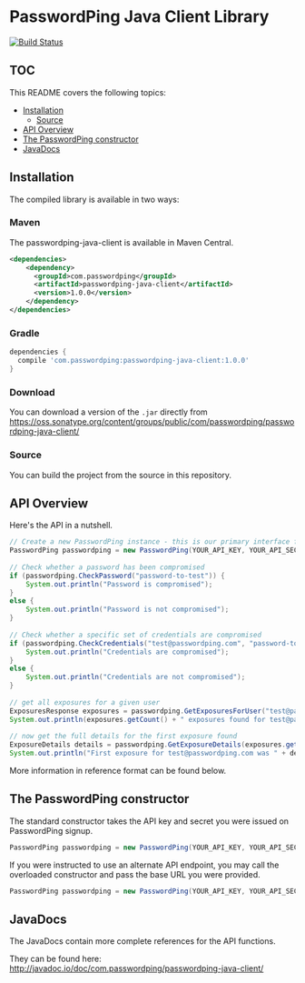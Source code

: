 # PasswordPing Java Client Library

[![Build Status](https://travis-ci.org/passwordping/passwordping-java-client.svg?branch=master)](https://travis-ci.org/passwordping/passwordping-java-client)

## TOC

This README covers the following topics:

- [Installation](#installation)
	<!--- [Maven](#maven)
	- [Gradle](#gradle)
	- [Download](#download)-->
	- [Source](#source)
- [API Overview](#api-overview)
- [The PasswordPing constructor](#the-passwordping-constructor)
- [JavaDocs](#javadocs)

## Installation

The compiled library is available in two ways:

### Maven

The passwordping-java-client is available in Maven Central.

```xml
<dependencies>
    <dependency>
      <groupId>com.passwordping</groupId>
      <artifactId>passwordping-java-client</artifactId>
      <version>1.0.0</version>
    </dependency>
</dependencies>
```

### Gradle

```groovy
dependencies {
  compile 'com.passwordping:passwordping-java-client:1.0.0'
}
```

### Download

You can download a version of the `.jar` directly from <https://oss.sonatype.org/content/groups/public/com/passwordping/passwordping-java-client/>

### Source

You can build the project from the source in this repository.

## API Overview

Here's the API in a nutshell.

```java
// Create a new PasswordPing instance - this is our primary interface for making API calls
PasswordPing passwordping = new PasswordPing(YOUR_API_KEY, YOUR_API_SECRET);
 
// Check whether a password has been compromised
if (passwordping.CheckPassword("password-to-test")) {
    System.out.println("Password is compromised");
}
else {
    System.out.println("Password is not compromised");
}
 
// Check whether a specific set of credentials are compromised
if (passwordping.CheckCredentials("test@passwordping.com", "password-to-test")) {
    System.out.println("Credentials are compromised");
}
else {
    System.out.println("Credentials are not compromised");
}
 
// get all exposures for a given user
ExposuresResponse exposures = passwordping.GetExposuresForUser("test@passwordping.com");
System.out.println(exposures.getCount() + " exposures found for test@passwordping.com");
 
// now get the full details for the first exposure found
ExposureDetails details = passwordping.GetExposureDetails(exposures.getExposures()[0]);
System.out.println("First exposure for test@passwordping.com was " + details.getTitle());
```

More information in reference format can be found below.

## The PasswordPing constructor

The standard constructor takes the API key and secret you were issued on PasswordPing signup.

```java
PasswordPing passwordping = new PasswordPing(YOUR_API_KEY, YOUR_API_SECRET);
```

If you were instructed to use an alternate API endpoint, you may call the overloaded constructor and pass the base URL you were provided.

```java
PasswordPing passwordping = new PasswordPing(YOUR_API_KEY, YOUR_API_SECRET, "https://api-alt.passwordping.com/v1");
```

## JavaDocs

The JavaDocs contain more complete references for the API functions.  

They can be found here: <http://javadoc.io/doc/com.passwordping/passwordping-java-client/>
